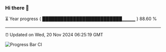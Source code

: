 ### Hi there 👋

⏳ Year progress { ██████████████████████████▁▁▁▁ } 88.60 %

---

⏰ Updated on Wed, 20 Nov 2024 06:25:19 GMT

![Progress Bar CI](https://github.com/liununu/liununu/workflows/Progress%20Bar%20CI/badge.svg)
